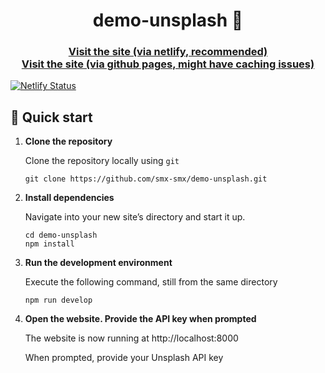 <h1 align="center">
  demo-unsplash 📸
</h1>
<h3 align="center">
  <a href="https://unsplash-demo-innovazione.netlify.app/">Visit the site (via netlify, recommended)</a> <br>
  <a href="https://smx-smx.github.io/demo-unsplash/">Visit the site (via github pages, might have caching issues)</a>
</h3>

[![Netlify Status](https://api.netlify.com/api/v1/badges/60dc1417-5341-4ccb-9227-648b818b43d6/deploy-status)](https://app.netlify.com/sites/unsplash-demo-innovazione/deploys)

## 🚀 Quick start

1.  **Clone the repository**

    Clone the repository locally using `git`

    ```shell
    git clone https://github.com/smx-smx/demo-unsplash.git
    ```

2.  **Install dependencies**

    Navigate into your new site’s directory and start it up.

    ```shell
    cd demo-unsplash
    npm install
    ```

3.  **Run the development environment**

    Execute the following command, still from the same directory

    ```shell
    npm run develop
    ```

4.  **Open the website. Provide the API key when prompted**

    The website is now running at http://localhost:8000

    When prompted, provide your Unsplash API key
